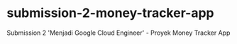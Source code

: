 # submission-2-money-tracker-app
Submission 2 'Menjadi Google Cloud Engineer' - Proyek Money Tracker App
